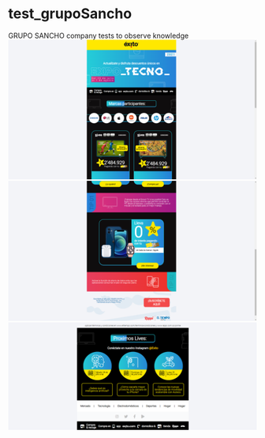 # test_grupoSancho
GRUPO SANCHO company tests to observe knowledge
![](image1.png)
![](image2.png)
![](image3.png)
